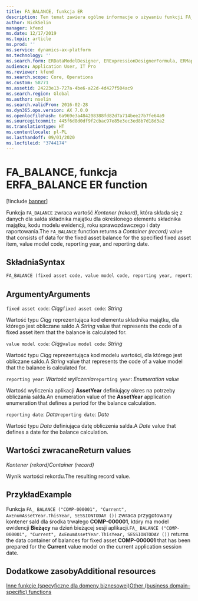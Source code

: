 ```yaml
---
title: FA_BALANCE, funkcja ER
description: Ten temat zawiera ogólne informacje o używaniu funkcji FA_BALANCE w module Raportowanie elektroniczne (ER).
author: NickSelin
manager: kfend
ms.date: 12/17/2019
ms.topic: article
ms.prod: ''
ms.service: dynamics-ax-platform
ms.technology: ''
ms.search.form: ERDataModelDesigner, ERExpressionDesignerFormula, ERMappedFormatDesigner, ERModelMappingDesigner
audience: Application User, IT Pro
ms.reviewer: kfend
ms.search.scope: Core, Operations
ms.custom: 58771
ms.assetid: 24223e13-727a-4be6-a22d-4d427f504ac9
ms.search.region: Global
ms.author: nselin
ms.search.validFrom: 2016-02-28
ms.dyn365.ops.version: AX 7.0.0
ms.openlocfilehash: 6a969e3a484208388fd82d7a714bee27b7fe64a9
ms.sourcegitcommit: 445f6d8d0df9f2cbac97e85e3ec3ed8b7d18d3a2
ms.translationtype: HT
ms.contentlocale: pl-PL
ms.lasthandoff: 09/01/2020
ms.locfileid: "3744174"
---
```

# <a name="fa_balance-er-function"></a><span data-ttu-id="8d66a-103">FA_BALANCE, funkcja ER</span><span class="sxs-lookup"><span data-stu-id="8d66a-103">FA_BALANCE ER function</span></span>

[!include [banner](../includes/banner.md)]

<span data-ttu-id="8d66a-104">Funkcja `FA_BALANCE` zwraca wartość *Kontener (rekord)*, która składa się z danych dla salda składnika majątku dla określonego elementu składnika majątku, kodu modelu ewidencji, roku sprawozdawczego i daty raportowania.</span><span class="sxs-lookup"><span data-stu-id="8d66a-104">The `FA_BALANCE` function returns a *Container (record)* value that consists of data for the fixed asset balance for the specified fixed asset item, value model code, reporting year, and reporting date.</span></span>

## <a name="syntax"></a><span data-ttu-id="8d66a-105">Składnia</span><span class="sxs-lookup"><span data-stu-id="8d66a-105">Syntax</span></span>

```vb
FA_BALANCE (fixed asset code, value model code, reporting year, reporting date)
```

## <a name="arguments"></a><span data-ttu-id="8d66a-106">Argumenty</span><span class="sxs-lookup"><span data-stu-id="8d66a-106">Arguments</span></span>

<span data-ttu-id="8d66a-107">`fixed asset code`: *Ciąg*</span><span class="sxs-lookup"><span data-stu-id="8d66a-107">`fixed asset code`: *String*</span></span>

<span data-ttu-id="8d66a-108">Wartość typu *Ciąg* reprezentująca kod elementu składnika majątku, dla którego jest obliczane saldo.</span><span class="sxs-lookup"><span data-stu-id="8d66a-108">A *String* value that represents the code of a fixed asset item that the balance is calculated for.</span></span>

<span data-ttu-id="8d66a-109">`value model code`: *Ciąg*</span><span class="sxs-lookup"><span data-stu-id="8d66a-109">`value model code`: *String*</span></span>

<span data-ttu-id="8d66a-110">Wartość typu *Ciąg* reprezentująca kod modelu wartości, dla którego jest obliczane saldo.</span><span class="sxs-lookup"><span data-stu-id="8d66a-110">A *String* value that represents the code of a value model that the balance is calculated for.</span></span>

<span data-ttu-id="8d66a-111">`reporting year`: *Wartość wyliczenia*</span><span class="sxs-lookup"><span data-stu-id="8d66a-111">`reporting year`: *Enumeration value*</span></span>

<span data-ttu-id="8d66a-112">Wartość wyliczenia aplikacji **AssetYear** definiujący okres na potrzeby obliczania salda.</span><span class="sxs-lookup"><span data-stu-id="8d66a-112">An enumeration value of the **AssetYear** application enumeration that defines a period for the balance calculation.</span></span>

<span data-ttu-id="8d66a-113">`reporting date`: *Data*</span><span class="sxs-lookup"><span data-stu-id="8d66a-113">`reporting date`: *Date*</span></span>

<span data-ttu-id="8d66a-114">Wartość typu *Data* definiująca datę obliczenia salda.</span><span class="sxs-lookup"><span data-stu-id="8d66a-114">A *Date* value that defines a date for the balance calculation.</span></span>

## <a name="return-values"></a><span data-ttu-id="8d66a-115">Wartości zwracane</span><span class="sxs-lookup"><span data-stu-id="8d66a-115">Return values</span></span>

<span data-ttu-id="8d66a-116">*Kontener (rekord)*</span><span class="sxs-lookup"><span data-stu-id="8d66a-116">*Container (record)*</span></span>

<span data-ttu-id="8d66a-117">Wynik wartości rekordu.</span><span class="sxs-lookup"><span data-stu-id="8d66a-117">The resulting record value.</span></span>

## <a name="example"></a><span data-ttu-id="8d66a-118">Przykład</span><span class="sxs-lookup"><span data-stu-id="8d66a-118">Example</span></span>

<span data-ttu-id="8d66a-119">Funkcja `FA_ BALANCE ("COMP-000001", "Current", AxEnumAssetYear.ThisYear, SESSIONTODAY ())` zwraca przygotowany kontener sald dla środka trwałego **COMP-000001**, który ma model ewidencji **Bieżący** na dzień bieżącej sesji aplikacji.</span><span class="sxs-lookup"><span data-stu-id="8d66a-119">`FA_ BALANCE ("COMP-000001", "Current", AxEnumAssetYear.ThisYear, SESSIONTODAY ())` returns the data container of balances for fixed asset **COMP-000001** that has been prepared for the **Current** value model on the current application session date.</span></span>

## <a name="additional-resources"></a><span data-ttu-id="8d66a-120">Dodatkowe zasoby</span><span class="sxs-lookup"><span data-stu-id="8d66a-120">Additional resources</span></span>

[<span data-ttu-id="8d66a-121">Inne funkcje (specyficzne dla domeny biznesowej)</span><span class="sxs-lookup"><span data-stu-id="8d66a-121">Other (business domain–specific) functions</span></span>](er-functions-category-other.md)
